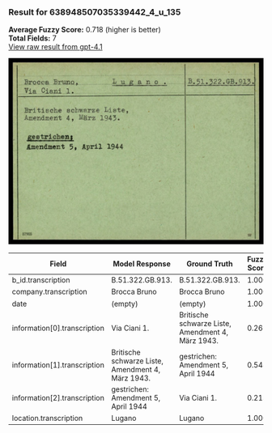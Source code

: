 ### Result for 638948507035339442_4_u_135
**Average Fuzzy Score:** 0.718 (higher is better)<br>
**Total Fields:** 7<br>
[View raw result from gpt-4.1](https://github.com/RISE-UNIBAS/humanities_data_benchmark/blob/main/results/2025-10-24/T0232/request_T0232_638948507035339442_4_u_135.json)

<img src="https://github.com/RISE-UNIBAS/humanities_data_benchmark/blob/main/benchmarks/blacklist/images/638948507035339442_4_u_135.jpg?raw=true" alt="638948507035339442_4_u_135" width="600px">

| Field | Model Response | Ground Truth | Fuzzy Score | Match |
|-------|----------------|--------------|-------------|-------|
| b_id.transcription | B.51.322.GB.913. | B.51.322.GB.913. | 1.000 | ✅ |
| company.transcription | Brocca Bruno | Brocca Bruno | 1.000 | ✅ |
| date | (empty) | (empty) | 1.000 | ✅ |
| information[0].transcription | Via Ciani 1. | Britische schwarze Liste,<br>Amendment 4, März 1943. | 0.262 | ❌ |
| information[1].transcription | Britische schwarze Liste,<br>Amendment 4, März 1943. | gestrichen:<br>Amendment 5, April 1944 | 0.548 | ❌ |
| information[2].transcription | gestrichen:<br>Amendment 5, April 1944 | Via Ciani 1. | 0.213 | ❌ |
| location.transcription | Lugano | Lugano | 1.000 | ✅ |
